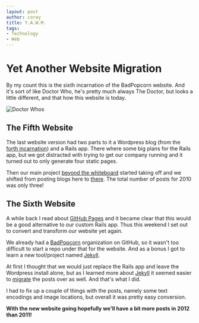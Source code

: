 ```yaml
---
layout: post
author: corey
title: Y.A.W.M.
tags:
- Technology
- Web
---
```

Yet Another Website Migration
=============================

By my count this is the sixth incarnation of the BadPopcorn website.
And it's sort of like Doctor Who, he's pretty much always The Doctor, but looks
a little different, and that how this website is today.

![Doctor Whos][2]

The Fifth Website
-----------------

The last website version had two parts to it a Wordpress blog (from the [forth
incarnation][1]) and a Rails app. There where some big plans for the Rails app,
but we got distracted with trying to get our company running and it turned
out to only generate four static pages.

Then our main project [beyond the whiteboard][3] started taking off and we
shifted from posting blogs here to [there][4]. The total number of posts
for 2010 was only three!

The Sixth Website
-----------------

A while back I read about [GitHub Pages][5] and it became clear that this
would be a good alternative to our custom Rails app. Thus this weekend I
set out to convert and transform our website yet again.

We already had a [BadPopcorn][6] organization on GitHub, so it wasn't too
difficult to start a repo under that for the website. And as a bonus I
got to learn a new tool/project named [Jekyll][7].

At first I thought that we would just replace the Rails app and leave
the Wordpress install alone, but as I learned more about [Jekyll][7] it
seemed easier to [migrate][8] the posts over as well. And that's what I did.

I had to fix up a couple of things with the posts, namely some text encodings and image locations, but overall it was pretty easy conversion.

**With the new website going hopefully we'll have a bit more posts in 2012 than 2011!**

[1]: /blog/2005/10/05/yay-to-laziness/
[2]: http://upload.wikimedia.org/wikipedia/en/thumb/8/80/Versions_of_the_Doctor.jpg/251px-Versions_of_the_Doctor.jpg
[3]: http://beyondthewhiteboard.com/
[4]: http://blog.beyondthewhiteboard.com/
[5]: http://pages.github.com/
[6]: https://github.com/badpopcorn/
[7]: http://github.com/mojombo/jekyll/
[8]: https://github.com/mojombo/jekyll/wiki/Blog-Migrations
